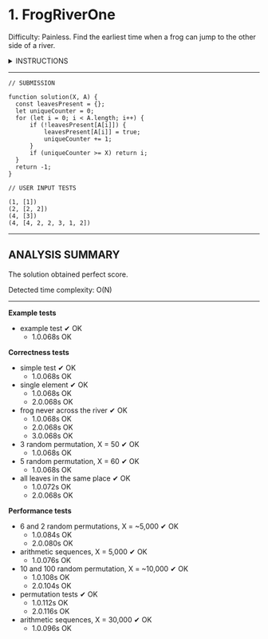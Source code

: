 # 1. FrogRiverOne
Difficulty: Painless.
Find the earliest time when a frog can jump to the other side of a river.

<details>
<summary>INSTRUCTIONS</summary>

---

A small frog wants to get to the other side of a river. The frog is initially located on one bank of 
the river (position 0) and wants to get to the opposite bank (position X+1). Leaves fall from a tree 
onto the surface of the river.

You are given an array A consisting of N integers representing the falling leaves. A[K] represents the 
position where one leaf falls at time K, measured in seconds.

The goal is to find the earliest time when the frog can jump to the other side of the river. The frog 
can cross only when leaves appear at every position across the river from 1 to X (that is, we want to 
find the earliest moment when all the positions from 1 to X are covered by leaves). You may assume 
that the speed of the current in the river is negligibly small, i.e. the leaves do not change their 
positions once they fall in the river.

For example, you are given integer X = 5 and array A such that:
```
  A[0] = 1
  A[1] = 3
  A[2] = 1
  A[3] = 4
  A[4] = 2
  A[5] = 3
  A[6] = 5
  A[7] = 4
```
In second 6, a leaf falls into position 5. This is the earliest time when leaves appear in every 
position across the river.

Write a function:
```
  function solution(X, A);
```

that, given a non-empty array A consisting of N integers and integer X, returns the earliest time 
when the frog can jump to the other side of the river.

If the frog is never able to jump to the other side of the river, the function should return −1.

For example, given X = 5 and array A such that:
```
  A[0] = 1
  A[1] = 3
  A[2] = 1
  A[3] = 4
  A[4] = 2
  A[5] = 3
  A[6] = 5
  A[7] = 4
```
the function should return 6, as explained above.

Write an efficient algorithm for the following assumptions:
- N and X are integers within the range [1..100,000];
- each element of array A is an integer within the range [1..X].
</details>

---

```
// SUBMISSION

function solution(X, A) {
  const leavesPresent = {};
  let uniqueCounter = 0;
  for (let i = 0; i < A.length; i++) {
      if (!leavesPresent[A[i]]) {
          leavesPresent[A[i]] = true;
          uniqueCounter += 1;
      }
      if (uniqueCounter >= X) return i;
  }
  return -1;
}
```

```
// USER INPUT TESTS

(1, [1])
(2, [2, 2])
(4, [3])
(4, [4, 2, 2, 3, 1, 2])
```

---

## ANALYSIS SUMMARY
The solution obtained perfect score.

Detected time complexity:
O(N)

---

**Example tests**
+ example test ✔ OK
  - 1.0.068s OK

**Correctness tests**
+ simple test ✔ OK
  - 1.0.068s OK
+ single element ✔ OK
  - 1.0.068s OK
  - 2.0.068s OK
+ frog never across the river ✔ OK
  - 1.0.068s OK
  - 2.0.068s OK
  - 3.0.068s OK
+ 3 random permutation, X = 50 ✔ OK
  - 1.0.068s OK
+ 5 random permutation, X = 60 ✔ OK
  - 1.0.068s OK
+ all leaves in the same place ✔ OK
  - 1.0.072s OK
  - 2.0.068s OK

**Performance tests**
+ 6 and 2 random permutations, X = ~5,000 ✔ OK
  - 1.0.084s OK
  - 2.0.080s OK
+ arithmetic sequences, X = 5,000 ✔ OK
  - 1.0.076s OK
+ 10 and 100 random permutation, X = ~10,000 ✔ OK
  - 1.0.108s OK
  - 2.0.104s OK
+ permutation tests ✔ OK
  - 1.0.112s OK
  - 2.0.116s OK
+ arithmetic sequences, X = 30,000 ✔ OK
  - 1.0.096s OK
